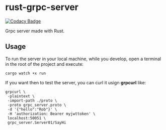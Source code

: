 # rust-grpc-server

[![Codacy Badge](https://api.codacy.com/project/badge/Grade/fee507753bbf46b58c408ebdcb3dfb70)](https://app.codacy.com/manual/sergi.alonsobadia/rust-grpc-server?utm_source=github.com&utm_medium=referral&utm_content=sergialonsaco/rust-grpc-server&utm_campaign=Badge_Grade_Dashboard)

Grpc server made with Rust.

## Usage

To run the server in your local machine, while you develop, open a terminal in the root of the project and execute:

```shell
cargo watch +x run
```

If you want then to test the server, you can curl it usign **grpcurl** like:

```shell
grpcurl \
 -plaintext \
 -import-path ./proto \
 -proto grpc_server.proto \
 -d '{"hello":"Rob"}' \
 -H 'authorization: Bearer myjwttoken' \
 localhost:50051 \
 grpc_server.Server01/SayHi
```
